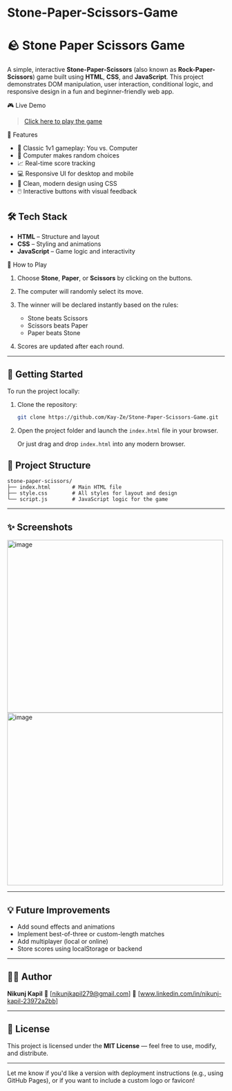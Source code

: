 # Stone-Paper-Scissors-Game


# 🪨 Stone Paper Scissors Game

A simple, interactive **Stone-Paper-Scissors** (also known as **Rock-Paper-Scissors**) game built using **HTML**, **CSS**, and **JavaScript**. This project demonstrates DOM manipulation, user interaction, conditional logic, and responsive design in a fun and beginner-friendly web app.

 🎮 Live Demo

> [Click here to play the game](#https://stone-paper-scissors-game-tan.vercel.app/)


📌 Features

* 🎲 Classic 1v1 gameplay: You vs. Computer
* 🧠 Computer makes random choices
* 📈 Real-time score tracking
* 💻 Responsive UI for desktop and mobile
* 🎨 Clean, modern design using CSS
* 🖱️ Interactive buttons with visual feedback


## 🛠️ Tech Stack

* **HTML** – Structure and layout
* **CSS** – Styling and animations
* **JavaScript** – Game logic and interactivity


🧩 How to Play

1. Choose **Stone**, **Paper**, or **Scissors** by clicking on the buttons.
2. The computer will randomly select its move.
3. The winner will be declared instantly based on the rules:

   * Stone beats Scissors
   * Scissors beats Paper
   * Paper beats Stone
4. Scores are updated after each round.

---

## 🚀 Getting Started

To run the project locally:

1. Clone the repository:

   ```bash
   git clone https://github.com/Kay-Ze/Stone-Paper-Scissors-Game.git
   ```

2. Open the project folder and launch the `index.html` file in your browser.

   Or just drag and drop `index.html` into any modern browser.



## 📁 Project Structure

```
stone-paper-scissors/
├── index.html       # Main HTML file
├── style.css        # All styles for layout and design
└── script.js        # JavaScript logic for the game
```

---

## ✨ Screenshots

<img width="500px" height="400px" alt="image" src="https://github.com/user-attachments/assets/b48db9be-dddc-491f-beb0-7b0fcb427bde" />

<img width="500px" height="400px" alt="image" src="https://github.com/user-attachments/assets/6e482761-9c86-49d3-9f43-c5f6d6d4b2e7" />



---

## 💡 Future Improvements

* Add sound effects and animations
* Implement best-of-three or custom-length matches
* Add multiplayer (local or online)
* Store scores using localStorage or backend

---

## 🙋‍♂️ Author

**Nikunj Kapil**
📧 \[nikunjkapil279@gmail.com]
🔗 \[www.linkedin.com/in/nikunj-kapil-23972a2bb]

---

## 📜 License

This project is licensed under the **MIT License** — feel free to use, modify, and distribute.

---

Let me know if you'd like a version with deployment instructions (e.g., using GitHub Pages), or if you want to include a custom logo or favicon!

